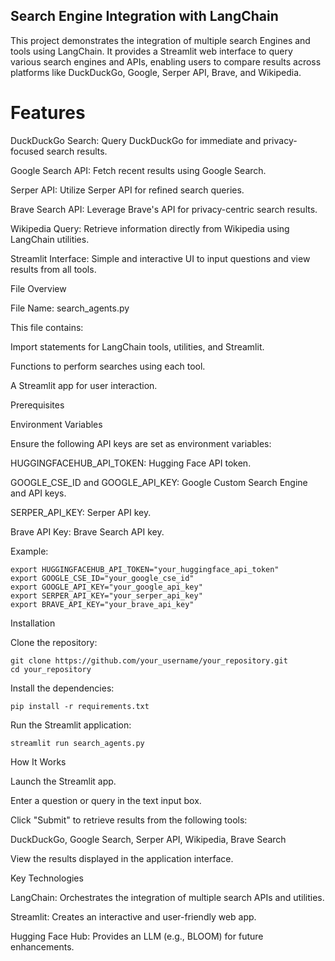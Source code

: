 ## Search Engine Integration with LangChain

This project demonstrates the integration of multiple search Engines and tools using LangChain. It provides a Streamlit web interface to query various search engines and APIs, enabling users to compare results across platforms like DuckDuckGo, Google, Serper API, Brave, and Wikipedia.

# Features

DuckDuckGo Search: Query DuckDuckGo for immediate and privacy-focused search results.

Google Search API: Fetch recent results using Google Search.

Serper API: Utilize Serper API for refined search queries.

Brave Search API: Leverage Brave's API for privacy-centric search results.

Wikipedia Query: Retrieve information directly from Wikipedia using LangChain utilities.

Streamlit Interface: Simple and interactive UI to input questions and view results from all tools.

File Overview

File Name: search_agents.py

This file contains:

Import statements for LangChain tools, utilities, and Streamlit.

Functions to perform searches using each tool.

A Streamlit app for user interaction.


Prerequisites

Environment Variables

Ensure the following API keys are set as environment variables:

HUGGINGFACEHUB_API_TOKEN: Hugging Face API token.

GOOGLE_CSE_ID and GOOGLE_API_KEY: Google Custom Search Engine and API keys.

SERPER_API_KEY: Serper API key.

Brave API Key: Brave Search API key.

Example:
```
export HUGGINGFACEHUB_API_TOKEN="your_huggingface_api_token"
export GOOGLE_CSE_ID="your_google_cse_id"
export GOOGLE_API_KEY="your_google_api_key"
export SERPER_API_KEY="your_serper_api_key"
export BRAVE_API_KEY="your_brave_api_key"
```
Installation

Clone the repository:
```
git clone https://github.com/your_username/your_repository.git
cd your_repository
```
Install the dependencies:
```
pip install -r requirements.txt
```
Run the Streamlit application:
```
streamlit run search_agents.py
```
How It Works

Launch the Streamlit app.

Enter a question or query in the text input box.

Click "Submit" to retrieve results from the following tools:

DuckDuckGo, Google Search, Serper API, Wikipedia, Brave Search

View the results displayed in the application interface.

Key Technologies

LangChain: Orchestrates the integration of multiple search APIs and utilities.

Streamlit: Creates an interactive and user-friendly web app.

Hugging Face Hub: Provides an LLM (e.g., BLOOM) for future enhancements.

